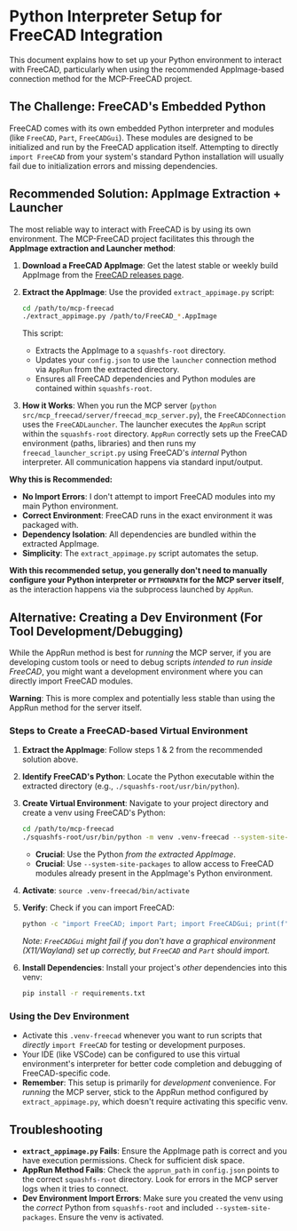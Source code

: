 # Python Interpreter Setup for FreeCAD Integration

This document explains how to set up your Python environment to interact with FreeCAD, particularly when using the recommended AppImage-based connection method for the MCP-FreeCAD project.

## The Challenge: FreeCAD's Embedded Python

FreeCAD comes with its own embedded Python interpreter and modules (like `FreeCAD`, `Part`, `FreeCADGui`). These modules are designed to be initialized and run by the FreeCAD application itself. Attempting to directly `import FreeCAD` from your system's standard Python installation will usually fail due to initialization errors and missing dependencies.

## Recommended Solution: AppImage Extraction + Launcher

The most reliable way to interact with FreeCAD is by using its own environment. The MCP-FreeCAD project facilitates this through the **AppImage extraction and Launcher method**:

1.  **Download a FreeCAD AppImage**: Get the latest stable or weekly build AppImage from the [FreeCAD releases page](https://github.com/FreeCAD/FreeCAD/releases).
2.  **Extract the AppImage**: Use the provided `extract_appimage.py` script:
    ```bash
    cd /path/to/mcp-freecad
    ./extract_appimage.py /path/to/FreeCAD_*.AppImage
    ```
    This script:
    *   Extracts the AppImage to a `squashfs-root` directory.
    *   Updates your `config.json` to use the `launcher` connection method via `AppRun` from the extracted directory.
    *   Ensures all FreeCAD dependencies and Python modules are contained within `squashfs-root`.

3.  **How it Works**: When you run the MCP server (`python src/mcp_freecad/server/freecad_mcp_server.py`), the `FreeCADConnection` uses the `FreeCADLauncher`. The launcher executes the `AppRun` script within the `squashfs-root` directory. `AppRun` correctly sets up the FreeCAD environment (paths, libraries) and then runs my `freecad_launcher_script.py` using FreeCAD's *internal* Python interpreter. All communication happens via standard input/output.

**Why this is Recommended:**

*   **No Import Errors**: I don't attempt to import FreeCAD modules into my main Python environment.
*   **Correct Environment**: FreeCAD runs in the exact environment it was packaged with.
*   **Dependency Isolation**: All dependencies are bundled within the extracted AppImage.
*   **Simplicity**: The `extract_appimage.py` script automates the setup.

**With this recommended setup, you generally don't need to manually configure your Python interpreter or `PYTHONPATH` for the MCP server itself**, as the interaction happens via the subprocess launched by `AppRun`.

## Alternative: Creating a Dev Environment (For Tool Development/Debugging)

While the AppRun method is best for *running* the MCP server, if you are developing custom tools or need to debug scripts *intended to run inside FreeCAD*, you might want a development environment where you can directly import FreeCAD modules.

**Warning**: This is more complex and potentially less stable than using the AppRun method for the server itself.

### Steps to Create a FreeCAD-based Virtual Environment

1.  **Extract the AppImage**: Follow steps 1 & 2 from the recommended solution above.

2.  **Identify FreeCAD's Python**: Locate the Python executable within the extracted directory (e.g., `./squashfs-root/usr/bin/python`).

3.  **Create Virtual Environment**: Navigate to your project directory and create a venv using FreeCAD's Python:
    ```bash
    cd /path/to/mcp-freecad
    ./squashfs-root/usr/bin/python -m venv .venv-freecad --system-site-packages
    ```
    *   **Crucial**: Use the Python *from the extracted AppImage*.
    *   **Crucial**: Use `--system-site-packages` to allow access to FreeCAD modules already present in the AppImage's Python environment.

4.  **Activate**: `source .venv-freecad/bin/activate`

5.  **Verify**: Check if you can import FreeCAD:
    ```bash
    python -c "import FreeCAD; import Part; import FreeCADGui; print(f'Successfully imported FreeCAD {FreeCAD.Version()}')"
    ```
    *Note: `FreeCADGui` might fail if you don't have a graphical environment (X11/Wayland) set up correctly, but `FreeCAD` and `Part` should import.* 

6.  **Install Dependencies**: Install your project's *other* dependencies into this venv:
    ```bash
    pip install -r requirements.txt
    ```

### Using the Dev Environment

*   Activate this `.venv-freecad` whenever you want to run scripts that *directly* `import FreeCAD` for testing or development purposes.
*   Your IDE (like VSCode) can be configured to use this virtual environment's interpreter for better code completion and debugging of FreeCAD-specific code.
*   **Remember**: This setup is primarily for *development* convenience. For *running* the MCP server, stick to the AppRun method configured by `extract_appimage.py`, which doesn't require activating this specific venv.

## Troubleshooting

*   **`extract_appimage.py` Fails**: Ensure the AppImage path is correct and you have execution permissions. Check for sufficient disk space.
*   **AppRun Method Fails**: Check the `apprun_path` in `config.json` points to the correct `squashfs-root` directory. Look for errors in the MCP server logs when it tries to connect.
*   **Dev Environment Import Errors**: Make sure you created the venv using the *correct* Python from `squashfs-root` and included `--system-site-packages`. Ensure the venv is activated.
